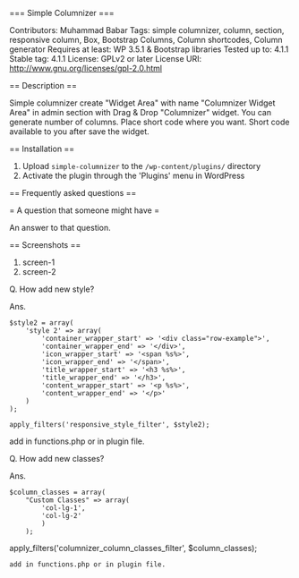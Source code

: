 === Simple Columnizer ===

Contributors: Muhammad Babar
Tags: simple columnizer, column, section, responsive column, Box, Bootstrap Columns, Column shortcodes, Column generator
Requires at least: WP 3.5.1 & Bootstrap libraries
Tested up to: 4.1.1
Stable tag: 4.1.1
License: GPLv2 or later
License URI: http://www.gnu.org/licenses/gpl-2.0.html

== Description ==

Simple columnizer create "Widget Area" with name "Columnizer Widget Area" in admin section with Drag & Drop "Columnizer" widget. You can generate number of columns. Place short code where you want. Short code available to you after save the widget.


== Installation ==

1. Upload `simple-columnizer` to the `/wp-content/plugins/` directory
1. Activate the plugin through the 'Plugins' menu in WordPress 

== Frequently asked questions ==

= A question that someone might have =

An answer to that question.

== Screenshots ==

1. screen-1
2. screen-2

Q. How add new style?

Ans. 

	$style2 = array(
		'style 2' => array(
			'container_wrapper_start' => '<div class="row-example">',
			'container_wrapper_end' => '</div>',
			'icon_wrapper_start' => '<span %s%>',
			'icon_wrapper_end' => '</span>',
			'title_wrapper_start' => '<h3 %s%>',
			'title_wrapper_end' => '</h3>',
			'content_wrapper_start' => '<p %s%>',
			'content_wrapper_end' => '</p>'
		)
	);
		
	apply_filters('responsive_style_filter', $style2);
	
add in functions.php or in plugin file.

Q. How add new classes?

Ans.

	$column_classes = array(
		"Custom Classes" => array(
			'col-lg-1',
			'col-lg-2'
			)
		);
apply_filters('columnizer_column_classes_filter', $column_classes);

	add in functions.php or in plugin file.
